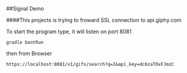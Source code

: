 ##Signal Demo

####This projects is trying to froward SSL connection to api.giphy.com

To start the program type,  it will listen on port 8081 
```
gradle bootRun 
```
then from Browser 

```
https://localhost:8081/v1/gifs/search?q=I&api_key=dc6zaTOxFJmzC
```